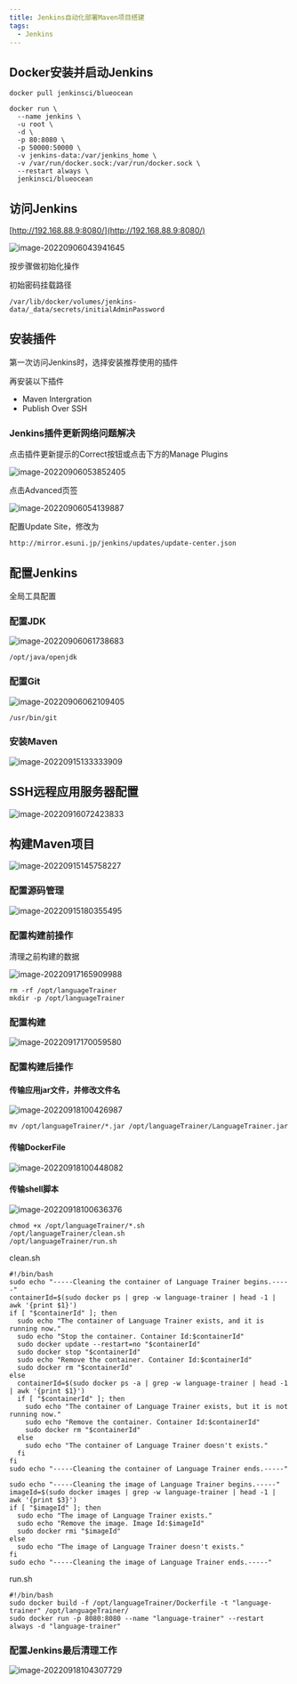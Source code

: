 ```yaml
---
title: Jenkins自动化部署Maven项目搭建
tags: 
  - Jenkins
---
```


## Docker安装并启动Jenkins

<!--more-->

```
docker pull jenkinsci/blueocean

docker run \
  --name jenkins \
  -u root \
  -d \
  -p 80:8080 \
  -p 50000:50000 \
  -v jenkins-data:/var/jenkins_home \
  -v /var/run/docker.sock:/var/run/docker.sock \
  --restart always \
  jenkinsci/blueocean
```



## 访问Jenkins

[http://192.168.88.9:8080/](http://192.168.88.9:8080/)

![image-20220906043941645](https://oliver-blog.oss-cn-shenzhen.aliyuncs.com/20220906044141.png)

按步骤做初始化操作

初始密码挂载路径

`/var/lib/docker/volumes/jenkins-data/_data/secrets/initialAdminPassword`



## 安装插件

第一次访问Jenkins时，选择安装推荐使用的插件

再安装以下插件

* Maven Intergration
* Publish Over SSH

### Jenkins插件更新网络问题解决

点击插件更新提示的Correct按钮或点击下方的Manage Plugins

![image-20220906053852405](https://oliver-blog.oss-cn-shenzhen.aliyuncs.com/20220906053853.png)

点击Advanced页签

![image-20220906054139887](https://oliver-blog.oss-cn-shenzhen.aliyuncs.com/20220906054141.png)

配置Update Site，修改为

`http://mirror.esuni.jp/jenkins/updates/update-center.json`



## 配置Jenkins

全局工具配置

### 配置JDK

![image-20220906061738683](upload\image-20220906061738683.png)

`/opt/java/openjdk`

### 配置Git

![image-20220906062109405](upload\image-20220906062109405.png)

`/usr/bin/git`

### 安装Maven

![image-20220915133333909](https://oliver-blog.oss-cn-shenzhen.aliyuncs.com/20220915133401.png)



## SSH远程应用服务器配置

![image-20220916072423833](C:\Users\Oliver\Desktop\upload\image-20220916072423833.png)



## 构建Maven项目

![image-20220915145758227](https://oliver-blog.oss-cn-shenzhen.aliyuncs.com/20220915145800.png)

### 配置源码管理

![image-20220915180355495](https://oliver-blog.oss-cn-shenzhen.aliyuncs.com/20220915180358.png)

### 配置构建前操作

清理之前构建的数据

![image-20220917165909988](https://oliver-blog.oss-cn-shenzhen.aliyuncs.com/20220917165935.png)

```
rm -rf /opt/languageTrainer
mkdir -p /opt/languageTrainer
```

### 配置构建

![image-20220917170059580](https://oliver-blog.oss-cn-shenzhen.aliyuncs.com/20220917170100.png)

### 配置构建后操作

#### 传输应用jar文件，并修改文件名

![image-20220918100426987](https://oliver-blog.oss-cn-shenzhen.aliyuncs.com/20220918100458.png)

```shell
mv /opt/languageTrainer/*.jar /opt/languageTrainer/LanguageTrainer.jar
```

#### 传输DockerFile

![image-20220918100448082](https://oliver-blog.oss-cn-shenzhen.aliyuncs.com/20220918100515.png)

#### 传输shell脚本

![image-20220918100636376](https://oliver-blog.oss-cn-shenzhen.aliyuncs.com/20220918100643.png)

```
chmod +x /opt/languageTrainer/*.sh
/opt/languageTrainer/clean.sh
/opt/languageTrainer/run.sh
```

clean.sh

```shell
#!/bin/bash
sudo echo "-----Cleaning the container of Language Trainer begins.-----"
containerId=$(sudo docker ps | grep -w language-trainer | head -1 | awk '{print $1}')
if [ "$containerId" ]; then
  sudo echo "The container of Language Trainer exists, and it is running now."
  sudo echo "Stop the container. Container Id:$containerId"
  sudo docker update --restart=no "$containerId"
  sudo docker stop "$containerId"
  sudo echo "Remove the container. Container Id:$containerId"
  sudo docker rm "$containerId"
else
  containerId=$(sudo docker ps -a | grep -w language-trainer | head -1 | awk '{print $1}')
  if [ "$containerId" ]; then
    sudo echo "The container of Language Trainer exists, but it is not running now."
    sudo echo "Remove the container. Container Id:$containerId"
    sudo docker rm "$containerId"
  else
    sudo echo "The container of Language Trainer doesn't exists."
  fi
fi
sudo echo "-----Cleaning the container of Language Trainer ends.-----"

sudo echo "-----Cleaning the image of Language Trainer begins.-----"
imageId=$(sudo docker images | grep -w language-trainer | head -1 | awk '{print $3}')
if [ "$imageId" ]; then
  sudo echo "The image of Language Trainer exists."
  sudo echo "Remove the image. Image Id:$imageId"
  sudo docker rmi "$imageId"
else
  sudo echo "The image of Language Trainer doesn't exists."
fi
sudo echo "-----Cleaning the image of Language Trainer ends.-----"
```

run.sh

```shell
#!/bin/bash
sudo docker build -f /opt/languageTrainer/Dockerfile -t "language-trainer" /opt/languageTrainer/
sudo docker run -p 8080:8080 --name "language-trainer" --restart always -d "language-trainer"
```

### 配置Jenkins最后清理工作

![image-20220918104307729](https://oliver-blog.oss-cn-shenzhen.aliyuncs.com/20220918104349.png)